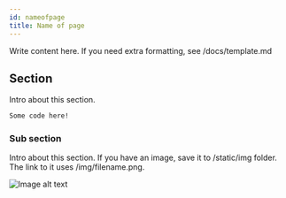 ```yaml
---
id: nameofpage
title: Name of page
---
```


Write content here. If you need extra formatting, see /docs/template.md

## Section

Intro about this section.

```markdown title="Code Example"
Some code here!
```

### Sub section

Intro about this section. If you have an image, save it to /static/img folder. The link to it uses /img/filename.png.

![Image alt text](/img/example-img/png)